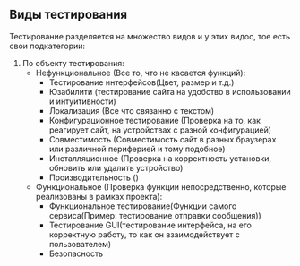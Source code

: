 ## Виды тестирования

Тестирование разделяется на множество видов и у этих видос, тое есть свои подкатегории:

1) По объекту тестирования:
    - Нефункциональное (Все то, что не касается функций):
        - Тестирование интерфейсов(Цвет, размер и т.д.)
        - Юзабилити (тестирование сайта на удобство в использовании и интуитивности)
        - Локализация (Все что связанно с текстом)
        - Конфигурационное тестирование (Проверка на то, как реагирует сайт, на устройствах
с разной конфигурацией)
        - Совместимость (Совместимость сайт в разных браузерах или различной периферией и тому подобное)
        - Инсталляционное (Проверка на корректность установки, обновить или удалить устройство)
        - Производительность ()
    - Функциональное (Проверка функции непосредственно, которые реализованы в рамках проекта):
        - Функциональное тестирование(Функции самого сервиса(Пример: тестирование отправки сообщения))
        - Тестирование GUI(тестирование интерфейса, на его корректную работу, то как он взаимодействует с пользователем)
        - Безопасность
        
